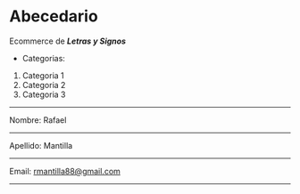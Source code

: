 # Abecedario
Ecommerce de **_Letras y Signos_**

* Categorias:

1. Categoria 1
1. Categoria 2
1. Categoria 3

---

Nombre: Rafael
___

Apellido: Mantilla
___
Email: rmantilla88@gmail.com
___

